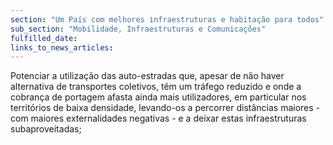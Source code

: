 ```yaml
---
section: "Um País com melhores infraestruturas e habitação para todos"
sub_section: "Mobilidade, Infraestruturas e Comunicações"
fulfilled_date:
links_to_news_articles:
---
```


Potenciar a utilização das auto-estradas que, apesar de não haver alternativa de transportes coletivos, têm um tráfego reduzido e onde a cobrança de portagem afasta ainda mais utilizadores, em particular nos territórios de baixa densidade, levando-os a percorrer distâncias maiores - com maiores externalidades negativas - e a deixar estas infraestruturas subaproveitadas;